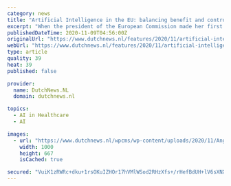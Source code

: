 ```yaml
---
category: news
title: "Artificial Intelligence in the EU: balancing benefit and control"
excerpt: "When the president of the European Commission made her first speech to the European Parliament in December 2019, she officially recognised Artificial Intelligence as an area of strategic importance for the European Union."
publishedDateTime: 2020-11-09T04:56:00Z
originalUrl: "https://www.dutchnews.nl/features/2020/11/artificial-intelligence-in-the-eu-balancing-benefit-and-control/"
webUrl: "https://www.dutchnews.nl/features/2020/11/artificial-intelligence-in-the-eu-balancing-benefit-and-control/"
type: article
quality: 39
heat: 39
published: false

provider:
  name: DutchNews.NL
  domain: dutchnews.nl

topics:
  - AI in Healthcare
  - AI

images:
  - url: "https://www.dutchnews.nl/wpcms/wp-content/uploads/2020/11/Angeliki-Dedopoulou-Senior-Manager-EU-Public-Affairs-Huawei-Technologies.png"
    width: 1000
    height: 667
    isCached: true

secured: "VuiK1zRWRc+dku+1rsOKuIZHOr17hVMlWSod2RHzXfs+/rHefBdUH+lV6sXNXZN+mabVITBW5waHV+MoR3W7LP3exOzLVI91nyWbG4A6Y6d7nOfuj8ELPnc0HKGo05jObtq1i9jNejyx/cVE73GEhPFwtefvJBExf55uOx7OnBSoZ5OUz4P4SswA4wtaL03jUR3b73Zpocju8alWn7Cxr5rwd+0bD3RJBF13AyIjGJMjKaIUUdROBK4ZkO/Jz8IWNKJgrkb9TuwFQkGxC6Ajb5xzgICZWUfQEhxxYtaKFBI+AbSWAMcUgjRK1k811qfDYOhs7MSkkl5rrMdmJKrXiVumgTUN5jvMH4yUsWZoqok=;CZOu1hohTj7EakEtkzQVJQ=="
---
```


